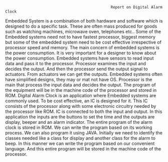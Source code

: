                                                    Report on Digital Alarm Clock
Embedded System is a combination of both hardware and software which is designed to do a specific task. These are often mass produced for goods such as watching machines, microwave oven, telephones etc.. Some of the Embedded systems need not to have fastest processor, biggest memory but some of the embedded system need to be cost effective irrespective of processor speed and memory. The main concern of embedded systems is the power consumption. It is very important for a designer to know about the power consumption.
               Embedded systems have sensors to read input data and pass it to the processor. Processor examines the input and decides the output. And then the processor send the output signal to actuators. From actuators we can get the outputs. Embedded systems often have simplified designs, they may or mat not have OS. Processor is the main that process the input data and decides the output. The program of the equipment will be in the machine code of the processor and stored in ROM.
              Digital Alarm Clock is an application where Embedded systems are commonly used. To be cost effective, an IC is designed for it. This IC consists of the processor along with some electronic circuitry needed by the processor like ROM. IC is connected to both the input and output. In this application the inputs are the buttons to set the time and the outputs are display, beeper and an alarm indicator. The entire program of the alarm clock is stored in ROM.
            We can write the program based on its working process. We can also program it using JAVA. Initially we need to identify the classes needed like a class for display and another class for the alarm to beep. In this manner we can write the program based on our convenient language. And this entire program will be stored in the machine code of the processor.
  
